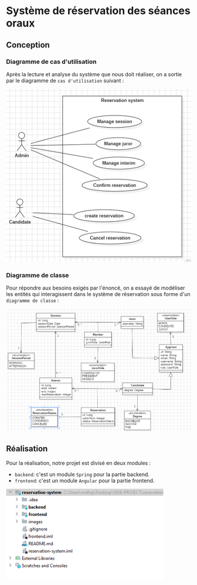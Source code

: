 # Système de réservation des séances oraux

## Conception

### Diagramme de cas d'utilisation

Après la lecture et analyse du système que nous doit réaliser, on a sortie par le diagramme de `cas d'utilisation` suivant :


![use-cases](./images/use-cases.png)


### Diagramme de classe

Pour répondre aux besoins exigés par l'énoncé, on a essayé de modéliser les entités qui interagissent dans le système de réservation sous forme d'un
`diagramme de classe` : 


![class-diagram](./images/class-diagram.png)



## Réalisation

Pour la réalisation, notre projet est divisé en deux modules :
* `backend`: c'est un module `Spring` pour la partie backend.
*  `frontend`: c'est un module `Angular` pour la partie frontend.


![project-structure](./images/project-struct.png)